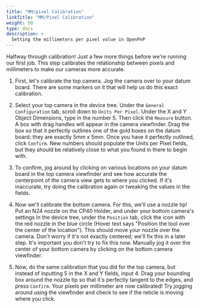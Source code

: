 ```yaml
---
title: "MM/pixel Calibration"
linkTitle: "MM/Pixel Calibration"
weight: 50
type: docs
description: >
  Setting the millimeters per pixel value in OpenPnP
---
```


Halfway through calibration! Just a few more things before we're running our first job. This step calibrates the relationship between pixels and millimeters to make our cameras more accurate.

1. First, let's calibrate the top camera. Jog the camera over to your datum board. There are some markers on it that will help us do this exact calibration.

2. Select your top camera in the device tree. Under the `General Configuration` tab, scroll down to `Units Per Pixel`. Under the X and Y Object Dimensions, type in the number 5. Then click the `Measure` button. A box with drag handles will appear in the camera viewfinder. Drag the box so that it perfectly outlines one of the gold boxes on the datum board; they are exactly 5mm x 5mm. Once you have it perfectly outlined, click `Confirm`. New numbers should populate the Units per Pixel fields, but they should be relatively close to what you found in there to begin with. 

3. To confirm, jog around by clicking on various locations on your datum board in the top camera viewfinder and see how accurate the centerpoint of the camera view gets to where you clicked. If it's inaccurate, try doing the calibration again or tweaking the values in the fields.

4. Now we'll calibrate the bottom camera. For this, we'll use a nozzle tip! Put an N24 nozzle on the CP40 Holder, and under your bottom camera's settings in the device tree, under the `Position` tab, click the icon with the red nozzle in the blue circle (Hover text says "Position the tool over the center of the location"). This should move your nozzle over the camera. Don't worry if it's not exactly centered; we'll fix this in a later step. It's important you don't try to fix this now. Manually jog it over the center of your bottom camera by clicking on the bottom camera viewfinder.

5. Now, do the same calibration that you did for the top camera, but instead of inputting 5 in the X and Y fields, input 4. Drag your bounding box around the nozzle tip so that it's perfectly tangent to the edges, and press `Confirm`. Your pixels per millimeter are now calibrated! Try jogging around using the viewfinder and check to see if the reticle is moving where you click.


